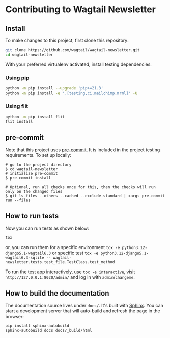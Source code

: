 # Contributing to Wagtail Newsletter

## Install

To make changes to this project, first clone this repository:

```sh
git clone https://github.com/wagtail/wagtail-newsletter.git
cd wagtail-newsletter
```

With your preferred virtualenv activated, install testing dependencies:

### Using pip

```sh
python -m pip install --upgrade 'pip>=21.3'
python -m pip install -e '.[testing,ci,mailchimp,mrml]' -U
```

### Using flit

```sh
python -m pip install flit
flit install
```

## pre-commit

Note that this project uses [pre-commit](https://github.com/pre-commit/pre-commit).  It is included in the project testing requirements. To set up locally:

```shell
# go to the project directory
$ cd wagtail-newsletter
# initialize pre-commit
$ pre-commit install

# Optional, run all checks once for this, then the checks will run only on the changed files
$ git ls-files --others --cached --exclude-standard | xargs pre-commit run --files
```

## How to run tests

Now you can run tests as shown below:

```sh
tox
```

or, you can run them for a specific environment `tox -e python3.12-django5.1-wagtail6.3` or specific test `tox -e python3.12-django5.1-wagtail6.3-sqlite -- wagtail-newsletter.tests.test_file.TestClass.test_method`

To run the test app interactively, use `tox -e interactive`, visit `http://127.0.0.1:8020/admin/` and log in with `admin`/`changeme`.

## How to build the documentation

The documentation source lives under `docs/`. It's built with [Sphinx](https://www.sphinx-doc.org/).  You can start a development server that will auto-build and refresh the page in the browser:

```sh
pip install sphinx-autobuild
sphinx-autobuild docs docs/_build/html
```
